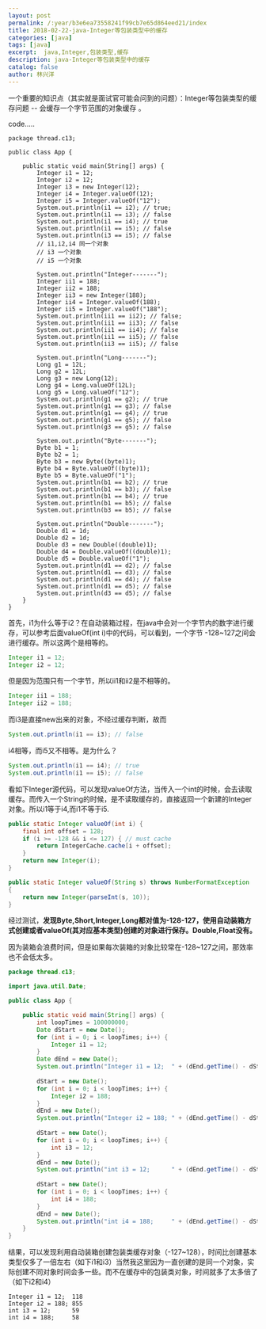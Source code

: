 ```yaml
---
layout: post
permalink: /:year/b3e6ea73558241f99cb7e65d864eed21/index
title: 2018-02-22-java-Integer等包装类型中的缓存
categories: [java]
tags: [java]
excerpt:  java,Integer,包装类型,缓存
description: java-Integer等包装类型中的缓存
catalog: false
author: 林兴洋
--- 
```


一个重要的知识点（其实就是面试官可能会问到的问题）：Integer等包装类型的缓存问题 --  会缓存一个字节范围的对象缓存 。



code.....

```
package thread.c13;

public class App {

	public static void main(String[] args) {
		Integer i1 = 12;
		Integer i2 = 12;
		Integer i3 = new Integer(12); 
		Integer i4 = Integer.valueOf(12);
		Integer i5 = Integer.valueOf("12");
		System.out.println(i1 == i2); // true; 
		System.out.println(i1 == i3); // false
		System.out.println(i1 == i4); // true
		System.out.println(i1 == i5); // false
		System.out.println(i3 == i5); // false
		// i1,i2,i4 同一个对象
		// i3 一个对象
		// i5 一个对象
		
		System.out.println("Integer-------");
		Integer ii1 = 188;
		Integer ii2 = 188;
		Integer ii3 = new Integer(188); 
		Integer ii4 = Integer.valueOf(188);
		Integer ii5 = Integer.valueOf("188");
		System.out.println(ii1 == ii2); // false; 
		System.out.println(ii1 == ii3); // false
		System.out.println(ii1 == ii4); // false
		System.out.println(ii1 == ii5); // false
		System.out.println(ii3 == ii5); // false
		
		System.out.println("Long-------");
		Long g1 = 12L;
		Long g2 = 12L;
		Long g3 = new Long(12);
		Long g4 = Long.valueOf(12L);
		Long g5 = Long.valueOf("12");
		System.out.println(g1 == g2); // true
		System.out.println(g1 == g3); // false
		System.out.println(g1 == g4); // true
		System.out.println(g1 == g5); // false 		
		System.out.println(g3 == g5); // false
			
		System.out.println("Byte-------");
		Byte b1 = 1;
		Byte b2 = 1;
		Byte b3 = new Byte((byte)1);
		Byte b4 = Byte.valueOf((byte)1);
		Byte b5 = Byte.valueOf("1");
		System.out.println(b1 == b2); // true
		System.out.println(b1 == b3); // false
		System.out.println(b1 == b4); // true
		System.out.println(b1 == b5); // false
		System.out.println(b3 == b5); // false
	
		System.out.println("Double-------");
		Double d1 = 1d;
		Double d2 = 1d;
		Double d3 = new Double((double)1);
		Double d4 = Double.valueOf((double)1); 
		Double d5 = Double.valueOf("1");
		System.out.println(d1 == d2); // false
		System.out.println(d1 == d3); // false
		System.out.println(d1 == d4); // false
		System.out.println(d1 == d5); // false
		System.out.println(d3 == d5); // false
	}
}
```





首先，i1为什么等于i2？在自动装箱过程，在java中会对一个字节内的数字进行缓存，可以参考后面valueOf(int i)中的代码，可以看到，一个字节 -128~127之间会进行缓存。所以这两个是相等的。

```java
Integer i1 = 12;
Integer i2 = 12;
```

但是因为范围只有一个字节，所以ii1和ii2是不相等的。

```java
Integer ii1 = 188;
Integer ii2 = 188;
```

而i3是直接new出来的对象，不经过缓存判断，故而

```java
System.out.println(i1 == i3); // false
```

i4相等，而i5又不相等。是为什么？

```java
System.out.println(i1 == i4); // true
System.out.println(i1 == i5); // false
```

看如下Integer源代码，可以发现valueOf方法，当传入一个int的时候，会去读取缓存。而传入一个String的时候，是不读取缓存的，直接返回一个新建的Integer对象。所以i1等于i4,而i1不等于i5.

```java
public static Integer valueOf(int i) {
    final int offset = 128;
    if (i >= -128 && i <= 127) { // must cache 
        return IntegerCache.cache[i + offset];
    }
    return new Integer(i);
}

public static Integer valueOf(String s) throws NumberFormatException
{
    return new Integer(parseInt(s, 10));
}
```



经过测试，**发现Byte,Short,Integer,Long都对值为-128-127，使用自动装箱方式创建或者valueOf(其对应基本类型)创建的对象进行保存。Double,Float没有。**



因为装箱会浪费时间，但是如果每次装箱的对象比较常在-128~127之间，那效率也不会低太多。

```java
package thread.c13;

import java.util.Date;

public class App {

	public static void main(String[] args) {
		int loopTimes = 100000000;
		Date dStart = new Date();
		for (int i = 0; i < loopTimes; i++) {
			Integer i1 = 12;
		}
		Date dEnd = new Date();
		System.out.println("Integer i1 = 12;  " + (dEnd.getTime() - dStart.getTime()));
		
		dStart = new Date();
		for (int i = 0; i < loopTimes; i++) {
			Integer i2 = 188;
		}
		dEnd = new Date();
		System.out.println("Integer i2 = 188; " + (dEnd.getTime() - dStart.getTime()));
		
		dStart = new Date();
		for (int i = 0; i < loopTimes; i++) {
			int i3 = 12;
		}
		dEnd = new Date();
		System.out.println("int i3 = 12;      " + (dEnd.getTime() - dStart.getTime()));
		
		dStart = new Date();
		for (int i = 0; i < loopTimes; i++) {
			int i4 = 188;
		}
		dEnd = new Date();
		System.out.println("int i4 = 188;     " + (dEnd.getTime() - dStart.getTime()));
	}
}
```

结果，可以发现利用自动装箱创建包装类缓存对象（-127~128），时间比创建基本类型仅多了一倍左右（如下i1和i3）当然我这里因为一直创建的是同一个对象，实际创建不同对象时间会多一些。而不在缓存中的包装类对象，时间就多了太多倍了（如下i2和i4）


```
Integer i1 = 12;  118
Integer i2 = 188; 855
int i3 = 12;      59
int i4 = 188;     58
```
